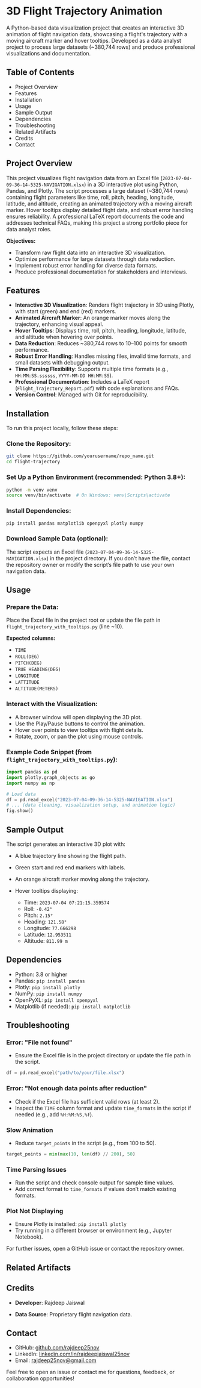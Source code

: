 # 3D Flight Trajectory Animation

A Python-based data visualization project that creates an interactive 3D animation of flight navigation data, showcasing a flight's trajectory with a moving aircraft marker and hover tooltips. Developed as a data analyst project to process large datasets (\~380,744 rows) and produce professional visualizations and documentation.

## Table of Contents

* Project Overview
* Features
* Installation
* Usage
* Sample Output
* Dependencies
* Troubleshooting
* Related Artifacts
* Credits
* Contact

## Project Overview

This project visualizes flight navigation data from an Excel file (`2023-07-04-09-36-14-5325-NAVIGATION.xlsx`) in a 3D interactive plot using Python, Pandas, and Plotly. The script processes a large dataset (\~380,744 rows) containing flight parameters like time, roll, pitch, heading, longitude, latitude, and altitude, creating an animated trajectory with a moving aircraft marker. Hover tooltips display detailed flight data, and robust error handling ensures reliability. A professional LaTeX report documents the code and addresses technical FAQs, making this project a strong portfolio piece for data analyst roles.

**Objectives:**

* Transform raw flight data into an interactive 3D visualization.
* Optimize performance for large datasets through data reduction.
* Implement robust error handling for diverse data formats.
* Produce professional documentation for stakeholders and interviews.

## Features

* **Interactive 3D Visualization**: Renders flight trajectory in 3D using Plotly, with start (green) and end (red) markers.
* **Animated Aircraft Marker**: An orange marker moves along the trajectory, enhancing visual appeal.
* **Hover Tooltips**: Displays time, roll, pitch, heading, longitude, latitude, and altitude when hovering over points.
* **Data Reduction**: Reduces \~380,744 rows to 10–100 points for smooth performance.
* **Robust Error Handling**: Handles missing files, invalid time formats, and small datasets with debugging output.
* **Time Parsing Flexibility**: Supports multiple time formats (e.g., `HH:MM:SS.ssssss`, `YYYY-MM-DD HH:MM:SS`).
* **Professional Documentation**: Includes a LaTeX report (`Flight_Trajectory_Report.pdf`) with code explanations and FAQs.
* **Version Control**: Managed with Git for reproducibility.

## Installation

To run this project locally, follow these steps:

### Clone the Repository:

```bash
git clone https://github.com/yourusername/repo_name.git
cd flight-trajectory
```

### Set Up a Python Environment (recommended: Python 3.8+):

```bash
python -m venv venv
source venv/bin/activate  # On Windows: venv\Scripts\activate
```

### Install Dependencies:

```bash
pip install pandas matplotlib openpyxl plotly numpy
```

### Download Sample Data (optional):

The script expects an Excel file (`2023-07-04-09-36-14-5325-NAVIGATION.xlsx`) in the project directory. If you don’t have the file, contact the repository owner or modify the script’s file path to use your own navigation data.

## Usage

### Prepare the Data:

Place the Excel file in the project root or update the file path in `flight_trajectory_with_tooltips.py` (line \~10).

**Expected columns:**

* `TIME`
* `ROLL(DEG)`
* `PITCH(DEG)`
* `TRUE HEADING(DEG)`
* `LONGITUDE`
* `LATTITUDE`
* `ALTITUDE(METERS)`



### Interact with the Visualization:

* A browser window will open displaying the 3D plot.
* Use the Play/Pause buttons to control the animation.
* Hover over points to view tooltips with flight details.
* Rotate, zoom, or pan the plot using mouse controls.

### Example Code Snippet (from `flight_trajectory_with_tooltips.py`):

```python
import pandas as pd
import plotly.graph_objects as go
import numpy as np

# Load data
df = pd.read_excel("2023-07-04-09-36-14-5325-NAVIGATION.xlsx")
# ... (data cleaning, visualization setup, and animation logic)
fig.show()
```

## Sample Output

The script generates an interactive 3D plot with:

* A blue trajectory line showing the flight path.
* Green start and red end markers with labels.
* An orange aircraft marker moving along the trajectory.
* Hover tooltips displaying:

  * Time: `2023-07-04 07:21:15.359574`
  * Roll: `-0.42°`
  * Pitch: `2.15°`
  * Heading: `121.58°`
  * Longitude: `77.666298`
  * Latitude: `12.953511`
  * Altitude: `811.99 m`


## Dependencies

* Python: 3.8 or higher
* Pandas: `pip install pandas`
* Plotly: `pip install plotly`
* NumPy: `pip install numpy`
* OpenPyXL: `pip install openpyxl`
* Matplotlib (if needed): `pip install matplotlib`

## Troubleshooting

### Error: "File not found"

* Ensure the Excel file is in the project directory or update the file path in the script.

```python
df = pd.read_excel("path/to/your/file.xlsx")
```

### Error: "Not enough data points after reduction"

* Check if the Excel file has sufficient valid rows (at least 2).
* Inspect the `TIME` column format and update `time_formats` in the script if needed (e.g., add `%H:%M:%S,%f`).

### Slow Animation

* Reduce `target_points` in the script (e.g., from 100 to 50).

```python
target_points = min(max(10, len(df) // 200), 50)
```

### Time Parsing Issues

* Run the script and check console output for sample time values.
* Add correct format to `time_formats` if values don’t match existing formats.

### Plot Not Displaying

* Ensure Plotly is installed: `pip install plotly`
* Try running in a different browser or environment (e.g., Jupyter Notebook).

For further issues, open a GitHub issue or contact the repository owner.

## Related Artifacts



## Credits

* **Developer**: Rajdeep Jaiswal

* **Data Source**: Proprietary flight navigation data.

## Contact

* GitHub: [github.com/rajdeep25nov](https://github.com/rajdeep25nov)
* LinkedIn: [linkedin.com/in/rajdeepjaiswal25nov](https://linkedin.com/in/rajdeepjaiswal25nov)
* Email: [rajdeep25nov@gmail.com](mailto:rajdeep25nov@gmail.com)

Feel free to open an issue or contact me for questions, feedback, or collaboration opportunities!
